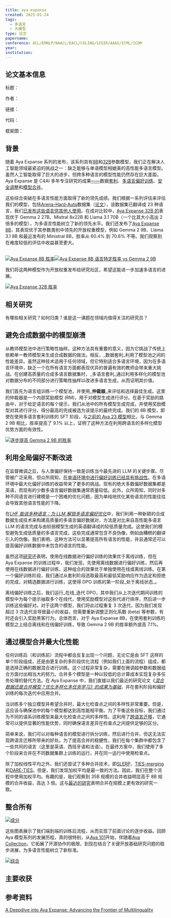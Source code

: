 ```yaml
---
title: aya-expanse
created: 2025-01-24
tags:
  - 多语言
  - 大模型
type: 论文
papername: 
conference: ACL/EMNLP/NAACL/EACL/COLING/SIGIR/AAAI/ICML/ICDM
year: 
institution:
---
```


## 论文基本信息

标题：

作者：

链接：

代码：

框架图：


## 背景
随着 Aya Expanse 系列的发布，该系列具有[8B](https://huggingface.co/CohereForAI/aya-expanse-8b)和[32B](https://huggingface.co/CohereForAI/aya-expanse-32b)参数模型，我们正在解决人工智能领域最紧迫的挑战之一：缺乏能够与单语模型相媲美的高性能多语言模型。虽然人工智能取得了巨大的进步，但跨多种语言的模型性能仍然存在巨大差距。Aya Expanse 是 C4AI 多年专注研究的成果[——](https://cohere.com/research)数据[套利](https://arxiv.org/abs/2408.14960)、[多语言偏好训练](https://arxiv.org/abs/2407.02552)、[安全调整](https://arxiv.org/abs/2406.18682)和[模型合并](https://arxiv.org/abs/2410.10801)。

这些综合突破在多语言性能方面取得了新的领先成绩。我们根据一系列评估来评估我们的模型，包括[Arena-Hard-Auto](https://huggingface.co/datasets/lmarena-ai/arena-hard-auto-v0.1)数据集（[论文](https://arxiv.org/abs/2406.11939)），该数据集已翻译成 23 种语言，我们[已发布这些语言供其他人使用](https://huggingface.co/datasets/CohereForAI/m-ArenaHard)。在成对比较中，[Aya Expanse 32B 的](https://huggingface.co/CohereForAI/aya-expanse-32b)表现优于 Gemma 2 27B、Mistral 8x22B 和 Llama 3.1 70B（一个比其大小高出 2 倍多的模型），为多语言性能树立了新的领先水平。我们还发布了[Aya Expanse 8B](https://huggingface.co/CohereForAI/aya-expanse-8b)，其表现优于其参数类别中领先的开放权重模型，例如 Gemma 2 9B、Llama 3.1 8B 和最近发布的 Ministral 8B，胜率从 60.4% 到 70.6% 不等。我们观察到在难度较低的评估中收益甚至更大。

[  
![Aya Expanse 8B 胜率](https://huggingface.co/datasets/huggingface/documentation-images/resolve/main/blog/aya-expanse/aya-expanse-8b-win-rates.png)](https://huggingface.co/datasets/huggingface/documentation-images/resolve/main/blog/aya-expanse/aya-expanse-8b-win-rates.png)[![Aya Expanse 8B 语言特定胜率 vs Gemma 2 9B](https://huggingface.co/datasets/huggingface/documentation-images/resolve/main/blog/aya-expanse/aya-expanse-8b-language-specific-win-rates-vs-gemma-2-9b.png)](https://huggingface.co/datasets/huggingface/documentation-images/resolve/main/blog/aya-expanse/aya-expanse-8b-language-specific-win-rates-vs-gemma-2-9b.png)

我们将这两种模型作为开放权重发布给研究社区，希望这能进一步加速多语言的进展。

[![Aya Expanse 32B 胜率](https://huggingface.co/datasets/huggingface/documentation-images/resolve/main/blog/aya-expanse/aya-expanse-32b-win-rates.png)](https://huggingface.co/datasets/huggingface/documentation-images/resolve/main/blog/aya-expanse/aya-expanse-32b-win-rates.png)


## 相关研究
有哪些相关研究？如何归类？谁是这一课题在领域内值得关注的研究员？



## 避免合成数据中的模型崩溃

从教师模型池中进行策略性抽样。这种方法具有重要的意义，因为它挑战了传统上依赖单一教师模型来生成合成数据的做法。相反，_数据套利_利用了模型池之间的性能差异。虽然这种技术适用于任何领域，但它特别适合多语言环境，因为在多语言环境中，缺乏一个在所有语言方面都表现优异的普遍有效的教师会带来重大挑战。在创建高质量的合成多语言数据集时，_多语言套利_通过利用多样化的模型池对数据分布的不同部分进行策略性抽样以改进多语言生成，从而证明其价值。

我们首先为语言组训练一个模型池，并使用_**仲裁器**_来评估和选择最佳生成。这里的仲裁器是一个内部奖励模型 (RM)，用于对模型生成进行评分。在基于奖励的路由中，对于给定语言的每个提示，我们从池中的所有模型生成完成，并使用奖励模型对其进行评分。得分最高的完成被选为该提示的最终完成。我们的 8B 模型，即使在使用多语言套利训练的 SFT 阶段，与[之前的 Aya 23 模型](https://arxiv.org/abs/2405.15032)相比，与 Gemma 2 9B 相比，胜率提高了 9.1% 以上，证明了这种方法在利用跨语言的多样化模型优势方面的有效性。

[![逐步提高 Gemma 2 9B 的胜率](https://huggingface.co/datasets/huggingface/documentation-images/resolve/main/blog/aya-expanse/step-by-step-improvements-in-win-rates-against-gemma-2-9b.png)](https://huggingface.co/datasets/huggingface/documentation-images/resolve/main/blog/aya-expanse/step-by-step-improvements-in-win-rates-against-gemma-2-9b.png)





## 利用全局偏好不断改进

在监督微调之后，与人类偏好保持一致是训练当今最先进的 LLM 的关键步骤。尽管被广泛采用，但众所周知，[在单语环境中进行偏好训练已经具有挑战性](https://arxiv.org/abs/2307.15217)。在多语环境中最大化偏好训练的收益带来了更多的挑战。现有的绝大多数偏好数据集都是英语，而现有的少数多语言偏好数据集通常质量较低。此外，众所周知，同时对多种不同语言进行建模是一个困难的优化问题，因为单纯地优化某些语言的性能往往会导致其他语言性能的下降。

在[_LHF 能说多种语言：为 LLM 解锁多语言偏好优化_](https://arxiv.org/abs/2407.02552)中，我们利用一种新颖的合成数据生成技术来构建高质量的多语言偏好数据对，方法是对比来自高性能多语言 LLM 的语言完成与由较弱模型生成的英语翻译成的较低质量完成。这使我们的模型避免生成低质量的多语言完成，这些完成通常包含不良伪像，例如由糟糕的翻译引入的伪像。我们表明，这种方法可以显著提高所有语言的性能，并且通常还可以提高偏好训练数据中未包含的语言的性能。

虽然这项[研究](https://arxiv.org/abs/2407.02552)还表明，使用在线数据进行偏好训练的效果优于离线训练，但在 Aya Expanse 的训练过程中，我们发现，先使用离线数据进行偏好训练，然后再使用在线数据进行偏好训练，这种组合的效果优于单独使用在线或离线训练。在第一个偏好训练阶段，我们通过从套利阶段选取最高和最低奖励响应作为选定和拒绝的完成，对精选数据进行训练，这使得 DPO 训练的第一阶段_处于离线状态_。

离线偏好训练之后，我们运行_在线_迭代 DPO，其中我们从上次迭代期间训练的模型中为每个提示抽取多个在线代，使用奖励模型对这些代进行排序，然后进一步训练这些偏好对。对于这两个模型，我们将此过程重复 3 次迭代，因为我们发现超过 3 次迭代会导致最小的收益，但需要重新调整正则化系数 (beta) 等参数，有时还会引入奖励黑客行为。总体而言，对于 Aya Expanse 8B，在使用套利训练的模型之上结合离线和在线偏好训练，导致 Gemma 2 9B 的胜率额外提高 7.1%。


## 通过模型合并最大化性能

任何训练后（和训练前）流程中都会反复出现一个问题，无论它是由 SFT 这样的单个阶段组成，还是由更复杂的多阶段优化流程（例如我们上面的流程）组成，都是选择正确的数据混合进行训练。这个过程非常复杂，需要在微调超参数和数据组合方面付出相当大的努力。合并多个模型是一种以较低的总计算成本实现复杂多任务处理的替代方法。在 Aya Expanse 中，我们直接以我们最近的研究论文《[_混合数据还是合并模型？优化多样化多任务学习》的成果为基础_](https://arxiv.org/abs/2410.10801)，并在套利阶段和偏好训练的每次迭代中应用合并。

当训练多个独立模型并希望合并时，最大化检查点之间的多样性非常重要。但是，这应该与确保池中的每个模型都达到高性能相平衡。为了平衡这些目标，我们通过为不同的语系训练模型来最大化检查点之间的多样性。这利用了[跨语言迁移](https://aclanthology.org/2024.acl-long.845.pdf)，它通常可以提供显著的性能优势，同时确保语言差异在检查点之间提供足够的区分。

简单来说，我们可以对每种语言的模型进行拆分训练，然后进行合并，但这无法实现跨语言迁移所带来的好处。为了提高合并的稳健性，我们在每个集群中都包含了一些共同的语言（这里是英语、西班牙语和法语）。在最终方案中，我们使用了多个阶段来合并在不同数据集群上训练的运行，并在同一运行中使用检查点。

除了加权线性平均之外，我们还尝试了多种合并技术，即[SLERP](https://dl.acm.org/doi/10.1145/325165.325242)、[TIES-merging](https://arxiv.org/pdf/2306.01708)和[DARE-TIES](https://arxiv.org/abs/2311.03099)。但是，我们发现加权平均是最一致的方法。因此，我们在整个流程中使用加权平均。有趣的是，我们观察到 35B 规模的合并收益明显高于 8B 规模的合并收益，高达 3 倍。这与[最近的研究](https://arxiv.org/pdf/2410.03617)表明合并在规模上更有效的研究一致。

## 整合所有

[![成分](https://huggingface.co/datasets/huggingface/documentation-images/resolve/main/blog/aya-expanse/components.png)](https://huggingface.co/datasets/huggingface/documentation-images/resolve/main/blog/aya-expanse/components.png)

这些图表展示了我们端到端的训练后流程，从而实现了前面讨论的逐步收益。回顾 Aya 模型系列的发展历程，真的很特别，从[Aya 101](https://huggingface.co/CohereForAI/aya-101)开始，伴随着[Aya Collection](https://huggingface.co/datasets/CohereForAI/aya_collection)，它拓展了开源协作的极限，到现在结合了关键开放基础研究问题的稳步进展，为多语言性能树立了新标准。

[![综合](https://huggingface.co/datasets/huggingface/documentation-images/resolve/main/blog/aya-expanse/combined.png)](https://huggingface.co/datasets/huggingface/documentation-images/resolve/main/blog/aya-expanse/combined.png)


## 主要收获


## 参考资料

[A Deepdive into Aya Expanse: Advancing the Frontier of Multilinguality](https://huggingface.co/blog/aya-expanse)

